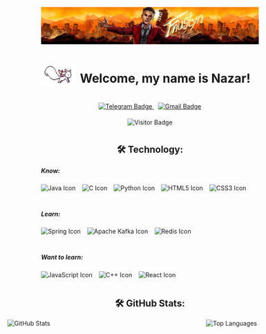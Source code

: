 <div align="center">
  <img src="assets/main_logo.jpg" alt="Main Logo"/>
</div>



<div style="display: flex; align-items: center; margin-top: 20px;">
    <img align="left" height="50" width="80" src="assets/kyubey.gif" alt="Icon"/>
    <h1 style="margin-left: 10px;">Welcome, my name is Nazar!</h1>
</div>

<div align="center" style="margin-top: 20px;">
  <a href="https://t.me/your_username" target="_blank">
    <img alt="Telegram Badge" src="https://img.shields.io/badge/TELEGRAM-blue?style=for-the-badge&logo=telegram&logoColor=white">
  </a>
  <a href="mailto:your_email@gmail.com" target="_blank" style="margin-left: 10px;">
    <img alt="Gmail Badge" src="https://img.shields.io/badge/GMAIL-red?style=for-the-badge&logo=gmail&logoColor=white">
  </a>
</div>

<div align="center" style="margin-top: 20px;">
  <img src="https://visitor-badge.laobi.icu/badge?page_id=faustynn.faustynn" alt="Visitor Badge" />
</div>






<h2 align="center" style="margin-top: 40px;">🛠 Technology:</h2>

<h5 align="left">Know:</h5>
<div style="display: flex; gap: 15px;">
    <img src="https://cdn.jsdelivr.net/gh/devicons/devicon@latest/icons/java/java-original.svg" height="40" alt="Java Icon"/>
    <img src="https://cdn.jsdelivr.net/gh/devicons/devicon@latest/icons/c/c-original.svg"  height="40" alt="C Icon"/>
    <img src="https://cdn.jsdelivr.net/gh/devicons/devicon@latest/icons/python/python-original.svg" height="40" alt="Python Icon"/>
    <img src="https://cdn.jsdelivr.net/gh/devicons/devicon@latest/icons/html5/html5-original-wordmark.svg" height="40" alt="HTML5 Icon"/>
    <img src="https://cdn.jsdelivr.net/gh/devicons/devicon@latest/icons/css3/css3-original-wordmark.svg" height="40" alt="CSS3 Icon"/>
</div>

<h5 align="left" style="margin-top: 20px;">Learn:</h5>
<div style="display: flex; gap: 15px;">
    <img src="https://cdn.jsdelivr.net/gh/devicons/devicon@latest/icons/spring/spring-original.svg" height="40" alt="Spring Icon"/>
    <img src="https://cdn.jsdelivr.net/gh/devicons/devicon@latest/icons/apachekafka/apachekafka-original.svg" height="40" alt="Apache Kafka Icon"/>
    <img src="https://cdn.jsdelivr.net/gh/devicons/devicon@latest/icons/redis/redis-original.svg" height="40" alt="Redis Icon"/>
</div>

<h5 align="left" style="margin-top: 20px;">Want to learn:</h5>
<div style="display: flex; gap: 15px;">
    <img src="https://cdn.jsdelivr.net/gh/devicons/devicon/icons/javascript/javascript-original.svg" height="40" alt="JavaScript Icon"/>
    <img src="https://cdn.jsdelivr.net/gh/devicons/devicon@latest/icons/cplusplus/cplusplus-original.svg" height="40" alt="C++ Icon"/>
    <img src="https://cdn.jsdelivr.net/gh/devicons/devicon@latest/icons/react/react-original.svg" height="40" alt="React Icon"/>
</div>





<h2 align="center" style="margin-top: 20px;">🛠 GitHub Stats:</h2>

<div style="display: flex; justify-content: center; align-items: center; gap: 10px;">
  <img alt="GitHub Stats" src="https://github-readme-stats.vercel.app/api?username=faustynn&show_icons=true&theme=dark" height="300" width="450" />
  <img alt="Top Languages" src="https://github-readme-stats.vercel.app/api/top-langs/?username=faustynn&show_icons=true&theme=dark" height="300" width="200" />
</div>
